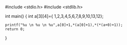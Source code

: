 #include <stdio.h>
#include <stdlib.h>

int main()
{
    int a[3][4]={ 1,2,3,4,5,6,7,8,9,10,13,12};

    printf("%u \n %u \n %u",a[0]+1,*(a[0]+1),*(*(a+0)+1));
    return 0;
}
